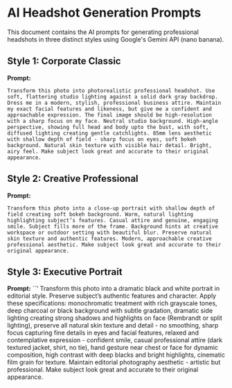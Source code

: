 # AI Headshot Generation Prompts

This document contains the AI prompts for generating professional headshots in three distinct styles using Google's Gemini API (nano banana).

## Style 1: Corporate Classic

**Prompt:**
```
Transform this photo into photorealistic professional headshot. Use soft, flattering studio lighting against a solid dark gray backdrop. Dress me in a modern, stylish, professional business attire. Maintain my exact facial features and likeness, but give me a confident and approachable expression. The final image should be high-resolution with a sharp focus on my face. Neutral studio background. High-angle perspective, showing full head and body upto the bust, with soft, diffused lighting creating gentle catchlights. 85mm lens aesthetic with shallow depth of field - sharp focus on eyes, soft bokeh background. Natural skin texture with visible hair detail. Bright, airy feel. Make subject look great and accurate to their original appearance.
```

## Style 2: Creative Professional

**Prompt:**
```
Transform this photo into a close-up portrait with shallow depth of field creating soft bokeh background. Warm, natural lighting highlighting subject’s features. Casual attire and genuine, engaging smile. Subject fills more of the frame. Background hints at creative workspace or outdoor setting with beautiful blur. Preserve natural skin texture and authentic features. Modern, approachable creative professional aesthetic. Make subject look great and accurate to their original appearance.
```

## Style 3: Executive Portrait

**Prompt:**
``'
Transform this photo into a dramatic black and white portrait in editorial style. Preserve subject’s authentic features and character. Apply these specifications: monochromatic treatment with rich grayscale tones, deep charcoal or black background with subtle gradation, dramatic side lighting creating strong shadows and highlights on face (Rembrandt or split lighting), preserve all natural skin texture and detail - no smoothing, sharp focus capturing fine details in eyes and facial features, relaxed and contemplative expression - confident smile, casual professional attire (dark textured jacket, shirt, no tie), hand gesture near chest or face for dynamic composition, high contrast with deep blacks and bright highlights, cinematic film grain for texture. Maintain editorial photography aesthetic - artistic but professional. Make subject look great and accurate to their original appearance.
```


